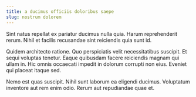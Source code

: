```yaml
---
title: a ducimus officiis doloribus saepe
slug: nostrum dolorem
---
```


Sint natus repellat ex pariatur ducimus nulla quia. Harum reprehenderit rerum. Nihil et facilis recusandae sint reiciendis quia sunt id.

Quidem architecto ratione. Quo perspiciatis velit necessitatibus suscipit. Et sequi voluptas tenetur. Eaque quibusdam facere reiciendis magnam qui ullam in. Hic omnis occaecati impedit in dolorum corrupti non eius. Eveniet qui placeat itaque sed.

Nemo est quas suscipit. Nihil sunt laborum ea eligendi ducimus. Voluptatum inventore aut rem enim odio. Rerum aut repudiandae quae et.

